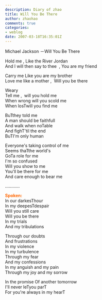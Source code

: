 ```yaml
---
description: Diary of zhao
title: Will You Be There
author: zhaohao
comments: true
categories:
- weblog
date: 2007-03-18T16:35:01Z
---
```


   
Michael Jackson －Will You Be There   
   
Hold me , Like the River Jordan   
And I will then say to thee  , You are my friend   
   
Carry me Like you are my brother   
Love me like a mother ,  Will you be there   
   
Weary   
Tell me ,  will you hold me   
When wrong will you scold me   
When losTwill you find me   
   
BuTthey told me   
A man should be faithfull   
And walk when noTable   
And fighT'til the end   
BuTI'm only human   
   
Everyone's taking control of me   
Seems thaTthe world's   
GoTa role for me   
I'm so confused   
Will you show to me   
You'll be there for me   
And care enough to bear me   
   
…………   
   
<span style="color: #ff6600; font-weight: bold;"> Spoken:</span>   
In our darkesThour   
In my deepesTdespair   
Will you still care   
Will you be there   
In my trials   
And my tribulations   
   
Through our doubts   
And frustrations   
In my violence   
In my turbulence   
Through my fear   
And my confessions   
In my anguish and my pain   
Through my joy and my sorrow   
   
In the promise Of another tomorrow   
I'll never leTyou parT  
For you're always in my hearT  
